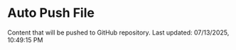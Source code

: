 # Auto Push File

Content that will be pushed to GitHub repository.
Last updated: 07/13/2025, 10:49:15 PM